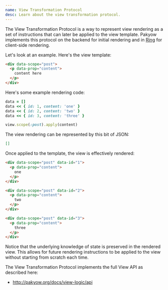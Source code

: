 ```yaml
---
name: View Transformation Protocol
desc: Learn about the view transformation protocol.
---
```


The View Transformation Protocol is a way to represent view rendering as a set
of instructions that can later be applied to the view template. Pakyow
implements this protocol on the backend for initial rendering and in [Ring](https://github.com/pakyow/ring) for
client-side rendering.

Let's look at an example. Here's the view template:

```html
<div data-scope="post">
  <p data-prop="content">
    content here
  </p>
</div>
```

Here's some example rendering code:

```ruby
data = []
data << { id: 1, content: 'one' }
data << { id: 2, content: 'two' }
data << { id: 3, content: 'three' }

view.scope(:post).apply(content)
```

The view rendering can be represented by this bit of JSON:

```json
[]
```

Once applied to the template, the view is effectively rendered:

```html
<div data-scope="post" data-id="1">
  <p data-prop="content">
    one
  </p>
</div>

<div data-scope="post" data-id="2">
  <p data-prop="content">
    two
  </p>
</div>

<div data-scope="post" data-id="3">
  <p data-prop="content">
    three
  </p>
</div>
```

Notice that the underlying knowledge of state is preserved in the rendered view.
This allows for future rendering instructions to be applied to the view without
starting from scratch each time.

The View Transformation Protocol implements the full View API as described here:

- http://pakyow.org/docs/view-logic/api
